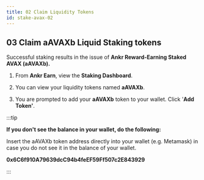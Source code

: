 ```yaml
---
title: 02 Claim Liquidity Tokens
id: stake-avax-02
---
```



## 03 Claim aAVAXb Liquid Staking tokens

Successful staking results in the issue of **Ankr Reward-Earning Staked AVAX (aAVAXb).**

1. From **Ankr Earn**, view the **Staking Dashboard**. 

2. You can view your liquidity tokens named **aAVAXb**. 

3. You are prompted to add your **aAVAXb** token to your wallet. Click '**Add Token'**.

:::tip

**If you don't see the balance in your wallet, do the following:**

Insert the aAVAXb token address directly into your wallet (e.g. Metamask) in case you do not see it in the balance of your wallet.

**0x6C6f910A79639dcC94b4feEF59Ff507c2E843929**

:::
